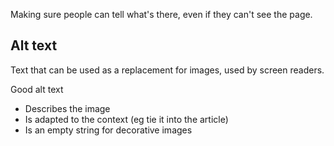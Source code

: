 Making sure people can tell what's there, even if they can't see the page.

## Alt text
Text that can be used as a replacement for images, used by screen readers.

Good alt text
- Describes the image
- Is adapted to the context (eg tie it into the article)
- Is an empty string for decorative images